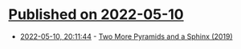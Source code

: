 # [Published on 2022-05-10](index.md)

* [2022-05-10, 20:11:44](https://news.ycombinator.com/item?id=31332049) - [Two More Pyramids and a Sphinx (2019)](https://analog-antiquarian.net/2019/09/13/chapter-17-two-more-pyramids-and-a-sphinx/)
